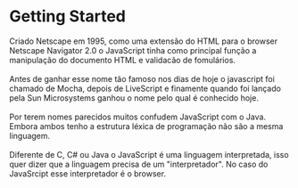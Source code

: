 # Getting Started

Criado Netscape em 1995, como uma extensão do HTML para o browser Netscape Navigator 2.0 o JavaScript tinha como
principal função a manipulação do documento HTML e validacão de fomulários.
<br><br>
Antes de ganhar esse nome tão famoso nos dias de hoje o javascript foi chamado de Mocha, depois de LiveScript e
finamente quando foi lançado pela Sun Microsystems ganhou o nome pelo qual é conhecido hoje.
<br><br>
Por terem nomes parecidos muitos confudem JavaScript com o Java. Embora ambos tenho a estrutura léxica de programação
não são a mesma linguagem.
<br><br>
Diferente de C, C# ou Java o JavaScript é uma linguagem interpretada, isso quer dizer que a linguagem precisa de
um "interpretador". No caso do JavaSrcipt esse interpretador é o browser.
